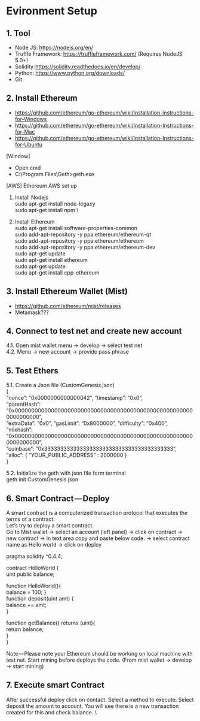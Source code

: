 # Evironment Setup

## 1. Tool
- Node JS: https://nodejs.org/en/
- Truffle Framework: https://truffleframework.com/  (Requires NodeJS 5.0+)
- Solidity: https://solidity.readthedocs.io/en/develop/
- Python: https://www.python.org/downloads/
- Git
## 2. Install Ethereum
- https://github.com/ethereum/go-ethereum/wiki/Installation-instructions-for-Windows
- https://github.com/ethereum/go-ethereum/wiki/Installation-Instructions-for-Mac
- https://github.com/ethereum/go-ethereum/wiki/Installation-Instructions-for-Ubuntu

[Window]
- Open cmd  
- C:\Program Files\Geth>geth.exe

[AWS]
Ethereum AWS set up

1. Install Nodejs \
sudo apt-get install node-legacy \
sudo apt-get install npm \

2. Install Ethereum \
sudo apt-get install software-properties-common \
sudo add-apt-repository -y ppa:ethereum/ethereum-qt \
sudo add-apt-repository -y ppa:ethereum/ethereum \
sudo add-apt-repository -y ppa:ethereum/ethereum-dev \
sudo apt-get update \
sudo apt-get install ethereum \
sudo apt-get update \
sudo apt-get install cpp-ethereum
## 3. Install Ethereum Wallet (Mist)
- https://github.com/ethereum/mist/releases
- Metamask???
## 4. Connect to test net and create new account
4.1. Open mist wallet menu → develop → select test net \
4.2. Menu → new account → provide pass phrase
## 5. Test Ethers
5.1. Create a Json file (CustomGenesis.json) \
{ \
 “nonce”: “0x0000000000000042”, “timestamp”: “0x0”, \
 “parentHash”: “0x0000000000000000000000000000000000000000000000000000000000000000”, \
 “extraData”: “0x0”, “gasLimit”: “0x8000000”, “difficulty”: “0x400”, \
 “mixhash”: “0x0000000000000000000000000000000000000000000000000000000000000000”, \
 “coinbase”: “0x3333333333333333333333333333333333333333”, \
 “alloc”: { “YOUR_PUBLIC_ADDRESS” : 2000000 } \
}

5.2. Initialize the geth with json file form terminal \
geth init CustomGenesis.json

## 6. Smart Contract — Deploy
A smart contract is a computerized transaction protocol that executes the terms of a contract. \
Let’s try to deploy a smart contract. \
Go to Mist wallet → select an account (left panel) → click on contract → new contract → in text area copy and paste below code. → select contract name as Hello world → click on deploy 

pragma solidity ^0.4.4; 

contract HelloWorld { \
 uint public balance; 

 function HelloWorld(){ \
  balance = 100; 
 }  
 function deposit(uint amt) { \
  balance += amt; \
 }  
 
 function getBalance() returns (uint){ \
  return balance; \
 }  
} 

Note — Please note your Ethereum should be working on local machine with test net. Start mining before deploys the code. (From mist wallet → develop → start mining) 

## 7. Execute smart Contract
After successful deploy click on contact. Select a method to execute. Select deposit the amount to account. You will see there is a new transaction created for this and check balance. \
